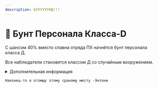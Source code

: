 ```yaml
---
description: БУУУУУУНД!!!
---
```


# 🤷 Бунт Персонала Класса-D

С шансом 40% вместо спавна отряда ПХ начнётся бунт персонала класса Д.

Все наблюдатели становятся классом Д со случайным вооружением.

<details>

<summary>Дополнительная информация</summary>

* **Оружие**: Случайное не кастомное и не экспериментальное
* **Уровень доступа**: Случайный не кастомный
* **Броня**: Случайная не кастомная
* **Особое снаряжение**: Отсутствует

</details>

`Наконец-то я отомщу этому сраному месту -Энтони`
